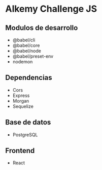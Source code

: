 # Alkemy Challenge JS

## Modulos de desarrollo

- @babel/cli
- @babel/core
- @babel/node
- @babel/preset-env
- nodemon

## Dependencias

- Cors
- Express
- Morgan
- Sequelize

## Base de datos

- PostgreSQL

## Frontend

- React
